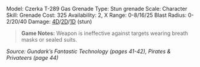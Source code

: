 Model: Czerka T-289 Gas Grenade
Type: Stun grenade
Scale: Character
Skill: Grenade
Cost: 325
Availability: 2, X
Range: 0-8/16/25
Blast Radius: 0-2/20/40
Damage: <u>4D</u>/<u>2D</u>/<u>1D</u> (stun)

> **Game Notes:** 
> Weapon is ineffective against targets wearing breath masks or sealed suits.


*Source: Gundark’s Fantastic Technology (pages 41-42), Pirates & Privateers (page 44)*

